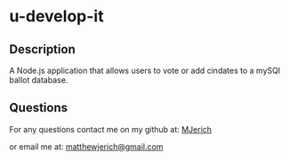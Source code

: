 # u-develop-it


## Description

A Node.js application that allows users to vote or add cindates to a mySQl ballot database.


## Questions

For any questions contact me on my github at: [MJerich](https://github.com/MJerich)

or email me at: [matthewjerich@gmail.com](mailto:matthewjerich@gmail.com)

